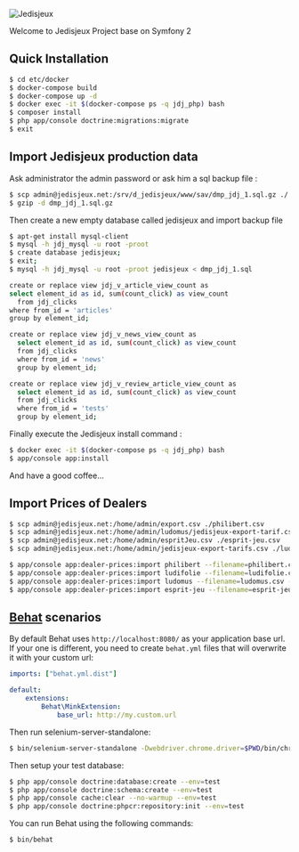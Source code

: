 ![Jedisjeux](http://www.jedisjeux.net/img/design/logos/logo2010light2.png)

Welcome to Jedisjeux Project base on Symfony 2

Quick Installation
------------------

```bash
$ cd etc/docker
$ docker-compose build
$ docker-compose up -d
$ docker exec -it $(docker-compose ps -q jdj_php) bash
$ composer install
$ php app/console doctrine:migrations:migrate
$ exit
```

Import Jedisjeux production data
--------------------------------

Ask administrator the admin password or ask him a sql backup file :

```bash
$ scp admin@jedisjeux.net:/srv/d_jedisjeux/www/sav/dmp_jdj_1.sql.gz ./
$ gzip -d dmp_jdj_1.sql.gz
```

Then create a new empty database called jedisjeux and import backup file

```bash
$ apt-get install mysql-client
$ mysql -h jdj_mysql -u root -proot
$ create database jedisjeux;
$ exit;
$ mysql -h jdj_mysql -u root -proot jedisjeux < dmp_jdj_1.sql
```

```bash
create or replace view jdj_v_article_view_count as
select element_id as id, sum(count_click) as view_count
  from jdj_clicks
where from_id = 'articles'
group by element_id;

create or replace view jdj_v_news_view_count as
  select element_id as id, sum(count_click) as view_count
  from jdj_clicks
  where from_id = 'news'
  group by element_id;

create or replace view jdj_v_review_article_view_count as
  select element_id as id, sum(count_click) as view_count
  from jdj_clicks
  where from_id = 'tests'
  group by element_id;

```


Finally execute the Jedisjeux install command :

```bash
$ docker exec -it $(docker-compose ps -q jdj_php) bash
$ app/console app:install
```

And have a good coffee...

Import Prices of Dealers
------------------------

```bash
$ scp admin@jedisjeux.net:/home/admin/export.csv ./philibert.csv
$ scp admin@jedisjeux.net:/home/admin/ludomus/jedisjeux-export-tarif.csv ./ludomus.csv
$ scp admin@jedisjeux.net:/home/admin/espritJeu.csv ./esprit-jeu.csv
$ scp admin@jedisjeux.net:/home/admin/jedisjeux-export-tarifs.csv ./ludifolie.csv
```

```bash
$ app/console app:dealer-prices:import philibert --filename=philibert.csv
$ app/console app:dealer-prices:import ludifolie --filename=ludifolie.csv
$ app/console app:dealer-prices:import ludomus --filename=ludomus.csv --remove-first-line=true
$ app/console app:dealer-prices:import esprit-jeu --filename=esprit-jeu.csv
```

[Behat](http://behat.org) scenarios
-----------------------------------

By default Behat uses `http://localhost:8080/` as your application base url. If your one is different,
you need to create `behat.yml` files that will overwrite it with your custom url:

```yaml
imports: ["behat.yml.dist"]

default:
    extensions:
        Behat\MinkExtension:
            base_url: http://my.custom.url
```

Then run selenium-server-standalone:

```bash
$ bin/selenium-server-standalone -Dwebdriver.chrome.driver=$PWD/bin/chromedriver
```

Then setup your test database:

```bash
$ php app/console doctrine:database:create --env=test
$ php app/console doctrine:schema:create --env=test
$ php app/console cache:clear --no-warmup --env=test
$ php app/console doctrine:phpcr:repository:init --env=test
```

You can run Behat using the following commands:

```bash
$ bin/behat
```